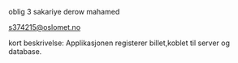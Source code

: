 oblig 3
sakariye derow mahamed 

s374215@oslomet.no

kort beskrivelse:
Applikasjonen registerer billet,koblet til server og database.
